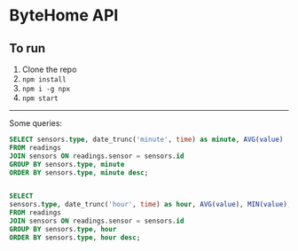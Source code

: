 # ByteHome API

## To run

1. Clone the repo
2. `npm install`
3. `npm i -g npx`
5. `npm start`

---

Some queries:

```sql
SELECT sensors.type, date_trunc('minute', time) as minute, AVG(value)
FROM readings
JOIN sensors ON readings.sensor = sensors.id
GROUP BY sensors.type, minute
ORDER BY sensors.type, minute desc;


SELECT 
sensors.type, date_trunc('hour', time) as hour, AVG(value), MIN(value), MAX(value)
FROM readings
JOIN sensors ON readings.sensor = sensors.id
GROUP BY sensors.type, hour
ORDER BY sensors.type, hour desc;
```